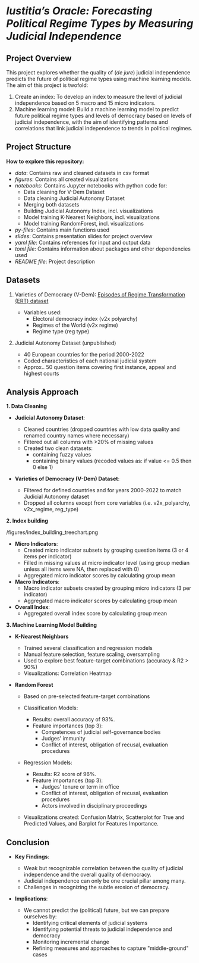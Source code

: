 # _Iustitia’s Oracle: Forecasting Political Regime Types by Measuring Judicial Independence_

## Project Overview
This project explores whether the quality of (_de jure_) judicial independence predicts the future of political regime types using machine learning models. The aim of this project is twofold:
1. Create an index: To develop an index to measure the level of judicial independence based on 5 macro and 15 micro indicators.
2. Machine learning model: Build a machine learning model to predict future political regime types and levels of democracy based on levels of judicial independence, with the aim of identifying patterns and correlations that link judicial independence to trends in political regimes.

## Project Structure
**How to explore this repository:**

- _data_: Contains raw and cleaned datasets in csv format 
- _figures_: Contains all created visualizations
- _notebooks_: Contains Jupyter notebooks with python code for:
  - Data cleaning for V-Dem Dataset
  - Data cleaning Judicial Autonomy Dataset
  - Merging both datasets
  - Building Judicial Autonomy Index, incl. visualizations
  - Model training K-Nearest Neighbors, incl. visualizations
  - Model training RandomForest, incl. visualizations
- _py-files_: Contains main functions used
- _slides_: Contains presentation slides for project overview
- _yaml file_: Contains references for input and output data
- _toml file_: Contains information about packages and other dependencies used
- _README file_: Project description

## Datasets
1. Varieties of Democracy (V-Dem): [Episodes of Regime Transformation (ERT) dataset](https://github.com/vdeminstitute/ERT/tree/master)
   - Variables used:
     - Electoral democracy index (v2x polyarchy)
     - Regimes of the World (v2x regime)
     - Regime type (reg type)

2. Judicial Autonomy Dataset (unpublished)
   - 40 European countries for the period 2000-2022
   - Coded characteristics of each national judicial system 
   - Approx.. 50 question items covering first instance, appeal and highest courts

## Analysis Approach

**1. Data Cleaning**
   - **Judicial Autonomy Dataset**:
     - Cleaned countries (dropped countries with low data quality and renamed country names where necessary) 
     - Filtered out all columns with >20% of missing values
     - Created two clean datasets:
       - containing fuzzy values
       - containing binary values (recoded values as: if value <= 0.5 then 0 else 1)

   - **Varieties of Democracy (V-Dem) Dataset**:
      - Filtered for defined countries and for years 2000-2022 to match Judicial Autonomy dataset
      - Dropped all columns except from core variables (i.e. v2x_polyarchy, v2x_regime, reg_type)

**2. Index building**

/figures/index_building_treechart.png

   - **Micro Indicators**:
     - Created micro indicator subsets by grouping question items (3 or 4 items per indicator)
     - Filled in missing values at micro indicator level (using group median unless all items were NA, then replaced with 0)
     - Aggregated micro indicator scores by calculating group mean
   - **Macro Indicators**:
     - Macro indicator subsets created by grouping micro indicators (3 per indicator)
     - Aggregated macro indicator scores by calculating group mean
   - **Overall Index**:
     - Aggregated overall index score by calculating group mean

**3. Machine Learning Model Building**
   
   - **K-Nearest Neighbors**
     - Trained several classification and regression models
     - Manual feature selection, feature scaling, oversampling
     - Used to explore best feature-target combinations (accuracy & R2 > 90%)
     - Visualizations: Correlation Heatmap
       
   - **Random Forest**
     - Based on pre-selected feature-target combinations

     - Classification Models:
       - Results: overall accuracy of 93%.
       - Feature importances (top 3):
         - Competences of judicial self-governance bodies
         - Judges' immunity
         - Conflict of interest, obligation of recusal, evaluation procedures

     - Regression Models:
       - Results: R2 score of 96%.
       - Feature importances (top 3):
         - Judges' tenure or term in office
         - Conflict of interest, obligation of recusal, evaluation procedures
         - Actors involved in disciplinary proceedings
         
     - Visualizations created: Confusion Matrix, Scatterplot for True and Predicted Values, and Barplot for Features Importance.

## Conclusion

- **Key Findings**:
  - Weak but recognizable correlation between the quality of judicial independence and the overall quality of democracy.
  - Judicial independence can only be one crucial pillar among many.
  - Challenges in recognizing the subtle erosion of democracy.

- **Implications**: 
  - We cannot predict the (political) future, but we can prepare ourselves by:
    - Identifying critical elements of judicial systems
    - Identifying potential threats to judicial independence and democracy
    - Monitoring incremental change
    - Refining measures and approaches to capture "middle-ground" cases

